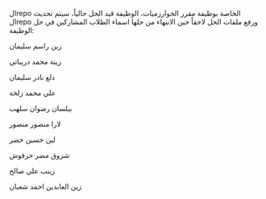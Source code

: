 الrepo الخاصة بوظيفة مقرر الخوارزميات، الوظيفة قيد الحل حالياً، سيتم تحديث الrepo ورفع ملفات الحل لاحقاً حين الانتهاء من حلها
اسماء الطلاب المشاركين في حل الوظيفة:

زين راسم سليمان

زينة محمد دريباتي

دلع نادر سليمان

علي محمد زلخة

بيلسان رضوان سلهب

لارا منصور منصور

لين حسين خضر

شروق مضر حرفوش

زينب علي صالح

زين العابدين احمد شعبان